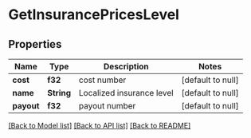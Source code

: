 # GetInsurancePricesLevel

## Properties
Name | Type | Description | Notes
------------ | ------------- | ------------- | -------------
**cost** | **f32** | cost number | [default to null]
**name** | **String** | Localized insurance level | [default to null]
**payout** | **f32** | payout number | [default to null]

[[Back to Model list]](../README.md#documentation-for-models) [[Back to API list]](../README.md#documentation-for-api-endpoints) [[Back to README]](../README.md)


